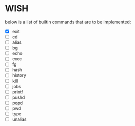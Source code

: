 # WISH

below is a list of builtin commands that are to be implemented:

- [x] exit
- [ ] cd
- [ ] alias
- [ ] bg
- [ ] echo
- [ ] exec
- [ ] fg
- [ ] hash
- [ ] history
- [ ] kill
- [ ] jobs
- [ ] printf
- [ ] pushd
- [ ] popd
- [ ] pwd
- [ ] type
- [ ] unalias
